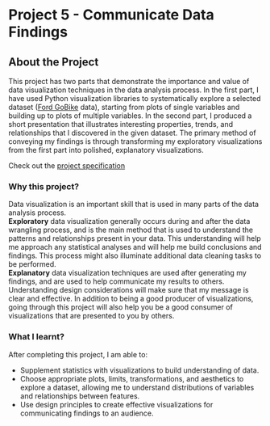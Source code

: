 # Project 5 - Communicate Data Findings

## About the Project
This project has two parts that demonstrate the importance and value of data visualization techniques in the data analysis process. In the first part, I have used Python visualization libraries to systematically explore a selected dataset ([Ford  GoBike]([https://www.fordgobike.com/system-data](https://www.fordgobike.com/system-data)) data), starting from plots of single variables and building up to plots of multiple variables. In the second part, I produced a short presentation that illustrates interesting properties, trends, and relationships that I discovered in the given dataset. The primary method of conveying my findings is through transforming my exploratory visualizations from the first part into polished, explanatory visualizations.

Check out the [project specification ]([https://review.udacity.com/#!/rubrics/1795/view](https://review.udacity.com/#!/rubrics/1795/view))

### Why this project?

Data visualization is an important skill that is used in many parts of the data analysis process.  
**Exploratory**  data visualization generally occurs during and after the data wrangling process, and is the main method that is used to understand the patterns and relationships present in your data. This understanding will help me approach any statistical analyses and will help me build conclusions and findings. This process might also illuminate additional data cleaning tasks to be performed.  
**Explanatory**  data visualization techniques are used after generating my findings, and are used to help communicate my results to others. Understanding design considerations will make sure that my message is clear and effective. In addition to being a good producer of visualizations, going through this project will also help you be a good consumer of visualizations that are presented to you by others.

### What I learnt?

After completing this project, I am able to:

-   Supplement statistics with visualizations to build understanding of data.
-   Choose appropriate plots, limits, transformations, and aesthetics to explore a dataset, allowing me to understand distributions of variables and relationships between features.
-   Use design principles to create effective visualizations for communicating findings to an audience.
